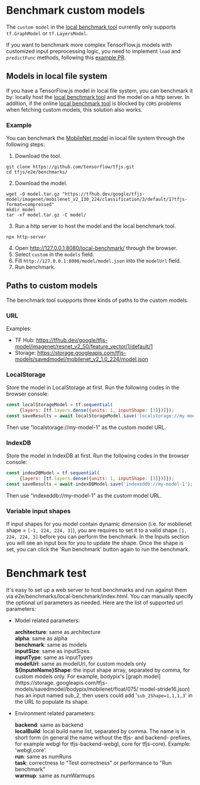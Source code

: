 # Benchmark custom models

The `custom model` in the [local benchmark tool](https://tensorflow.github.io/tfjs/e2e/benchmarks/local-benchmark/index.html) currently only supports `tf.GraphModel` or `tf.LayersModel`.

If you want to benchmark more complex TensorFlow.js models with customized input preprocessing logic, you need to implement `load` and `predictFunc` methods, following this [example PR](https://github.com/tensorflow/tfjs/pull/3168/files).

## Models in local file system
If you have a TensorFlow.js model in local file system, you can benchmark it by: locally host the [local benchmark tool](https://tensorflow.github.io/tfjs/e2e/benchmarks/local-benchmark/index.html) and the model on a http server. In addition, if the online [local benchmark tool](https://tensorflow.github.io/tfjs/e2e/benchmarks/local-benchmark/index.html) is blocked by `CORS` problems when fetching custom models, this solution also works.

### Example
You can benchmark the [MobileNet model](https://tfhub.dev/google/tfjs-model/imagenet/mobilenet_v2_130_224/classification/3/default/1) in local file system through the following steps:
1. Download the tool.
```shell
git clone https://github.com/tensorflow/tfjs.git
cd tfjs/e2e/benchmarks/
```
2. Download the model.
```shell
wget -O model.tar.gz "https://tfhub.dev/google/tfjs-model/imagenet/mobilenet_v2_130_224/classification/3/default/1?tfjs-format=compressed"
mkdir model
tar -xf model.tar.gz -C model/
```
3. Run a http server to host the model and the local benchmark tool.
```
npx http-server
```
4. Open http://127.0.0.1:8080/local-benchmark/ through the browser.
5. Select `custom` in the `models` field.
6. Fill `http://127.0.0.1:8080/model/model.json` into the `modelUrl` field.
7. Run benchmark.

## Paths to custom models
The benchmark tool suopports three kinds of paths to the custom models.

### URL
Examples:
- TF Hub: https://tfhub.dev/google/tfjs-model/imagenet/resnet_v2_50/feature_vector/1/default/1
- Storage: https://storage.googleapis.com/tfjs-models/savedmodel/mobilenet_v2_1.0_224/model.json


### LocalStorage
Store the model in LocalStorage at first. Run the following codes in the browser console:
```javascript
const localStorageModel = tf.sequential(
     {layers: [tf.layers.dense({units: 1, inputShape: [3]})]});
const saveResults = await localStorageModel.save('localstorage://my-model-1');
```
Then use "localstorage://my-model-1" as the custom model URL.

### IndexDB
Store the model in IndexDB at first. Run the following codes in the browser console:
```javascript
const indexDBModel = tf.sequential(
     {layers: [tf.layers.dense({units: 1, inputShape: [3]})]});
const saveResults = await indexDBModel.save('indexeddb://my-model-1');
```
Then use "indexeddb://my-model-1" as the custom model URL.

### Variable input shapes
If input shapes for you model contain dynamic dimension (i.e. for mobilenet
shape = `[-1, 224, 224, 3]`), you are requires to set it to a valid shape
`[1, 224, 224, 3]` before you can perform the benchmark.
In the Inputs section you will see an input box for you to update the shape.
Once the shape is set, you can click the 'Run benchmark' button again to run
the benchmark.

# Benchmark test
It's easy to set up a web server to host benchmarks and run against them via e2e/benchmarks/local-benchmark/index.html. You can manually specify the optional url parameters as needed. Here are the list of supported url parameters:

* Model related parameters:

  <b>architecture</b>: same as architecture<br>
  <b>alpha</b>: same as alpha<br>
  <b>benchmark</b>: same as models<br>
  <b>inputSize</b>: same as inputSizes<br>
  <b>inputType</b>: same as inputTypes<br>
  <b>modelUrl</b>: same as modelUrl, for custom models only<br>
  <b>${InputeName}Shape</b>: the input shape array, separated by comma, for     custom models only.  For example, bodypix's [graph model](https://storage.    googleapis.com/tfjs-models/savedmodel/bodypix/mobilenet/float/075/    model-stride16.json) has an input named sub_2, then users could add     '`sub_2Shape=1,1,1,3`' in the URL to populate its shape.<br>

* Environment related parameters:

  <b>backend</b>: same as backend<br>
  <b>localBuild</b>: local build name list, separated by comma. The name is in short form (in general the name without the tfjs- and backend- prefixes, for example webgl for tfjs-backend-webgl, core for tfjs-core). Example: 'webgl,core'.<br>
  <b>run</b>: same as numRuns<br>
  <b>task</b>: correctness to "Test correctness" or performance to "Run benchmark"<br>
  <b>warmup</b>: same as numWarmups<br>
